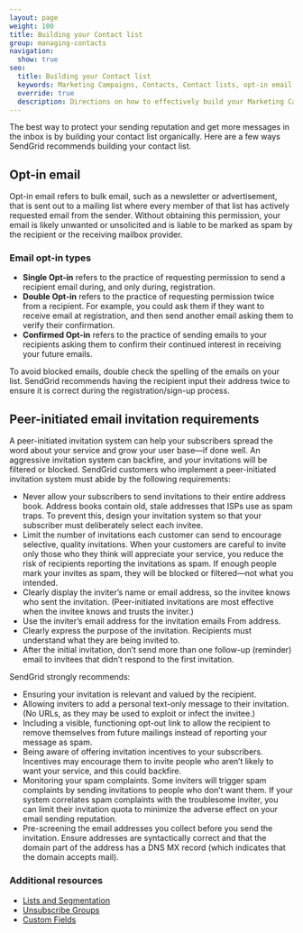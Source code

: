 ```yaml
---
layout: page
weight: 100
title: Building your Contact list
group: managing-contacts
navigation:
  show: true
seo:
  title: Building your Contact list
  keywords: Marketing Campaigns, Contacts, Contact lists, opt-in email
  override: true
  description: Directions on how to effectively build your Marketing Campaigns Contact list.
---
```


The best way to protect your sending reputation and get more messages in the inbox is by building your contact list organically. Here are a few ways SendGrid recommends building your contact list.

## 	Opt-in email

Opt-in email refers to bulk email, such as a newsletter or advertisement, that is sent out to a mailing list where every member of that list has actively requested email from the sender. Without obtaining this permission, your email is likely unwanted or unsolicited and is liable to be marked as spam by the recipient or the receiving mailbox provider.

 ### 	Email opt-in types

- **Single Opt-in** refers to the practice of requesting permission to send a recipient email during, and only during, registration.
- **Double Opt-in** refers to the practice of requesting permission twice from a recipient. For example, you could ask them if they want to receive email at registration, and then send another email asking them to verify their confirmation.
- **Confirmed Opt-in** refers to the practice of sending emails to your recipients asking them to confirm their continued interest in receiving your future emails.

<call-out>

To avoid blocked emails, double check the spelling of the emails on your list. SendGrid recommends having the recipient input their address twice to ensure it is correct during the registration/sign-up process.

</call-out>

## 	Peer-initiated email invitation requirements

A peer-initiated invitation system can help your subscribers spread the word about your service and grow your user base—if done well. An aggressive invitation system can backfire, and your invitations will be filtered or blocked. SendGrid customers who implement a peer-initiated invitation system must abide by the following requirements:

* Never allow your subscribers to send invitations to their entire address book. Address books contain old, stale addresses that ISPs use as spam traps. To prevent this, design your invitation system so that your subscriber must deliberately select each invitee.
* Limit the number of invitations each customer can send to encourage selective, quality invitations. When your customers are careful to invite only those who they think will appreciate your service, you reduce the risk of recipients reporting the invitations as spam. If enough people mark your invites as spam, they will be blocked or filtered—not what you intended.
* Clearly display the inviter’s name or email address, so the invitee knows who sent the invitation. (Peer-initiated invitations are most effective when the invitee knows and trusts the inviter.)
* Use the inviter’s email address for the invitation emails From address.
* Clearly express the purpose of the invitation. Recipients must understand what they are being invited to.
*  After the initial invitation, don’t send more than one follow-up (reminder) email to invitees that didn’t respond to the first invitation.

SendGrid strongly recommends:

* Ensuring your invitation is relevant and valued by the recipient.
* Allowing inviters to add a personal text-only message to their invitation. (No URLs, as they may be used to exploit or infect the invitee.)
* Including a visible, functioning opt-out link to allow the recipient to remove themselves from future mailings instead of reporting your message as spam.
* Being aware of offering invitation incentives to your subscribers. Incentives may encourage them to invite people who aren’t likely to want your service, and this could backfire.
* Monitoring your spam complaints. Some inviters will trigger spam complaints by sending invitations to people who don’t want them. If your system correlates spam complaints with the troublesome inviter, you can limit their invitation quota to minimize the adverse effect on your email sending reputation.
* Pre-screening the email addresses you collect before you send the invitation. Ensure addresses are syntactically correct and that the domain part of the address has a DNS MX record (which indicates that the domain accepts mail).

 ### 	Additional resources

- [Lists and Segmentation]({{root_url}}/ui/managing-contacts/segmenting-your-contacts/)
- [Unsubscribe Groups]({{root_url}}/docs/ui/sending-email/unsubscribe-groups/) 
- [Custom Fields]({{root_url}}/ui/managing-contacts/custom-fields/)

